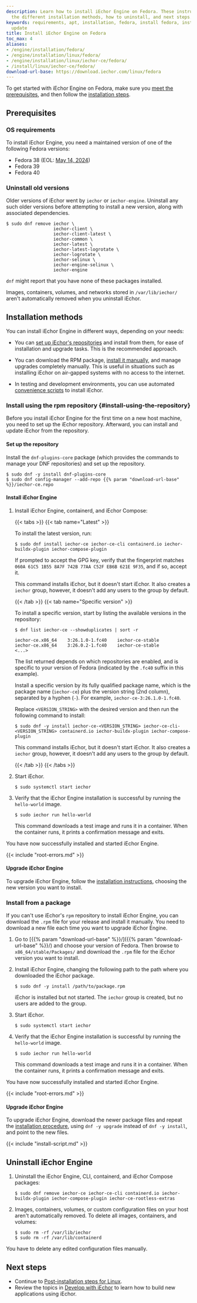 ```yaml
---
description: Learn how to install iEchor Engine on Fedora. These instructions cover
  the different installation methods, how to uninstall, and next steps.
keywords: requirements, apt, installation, fedora, install fedora, install iechor engine, rpm, install, uninstall, upgrade,
  update
title: Install iEchor Engine on Fedora
toc_max: 4
aliases:
- /engine/installation/fedora/
- /engine/installation/linux/fedora/
- /engine/installation/linux/iechor-ce/fedora/
- /install/linux/iechor-ce/fedora/
download-url-base: https://download.iechor.com/linux/fedora
---
```


To get started with iEchor Engine on Fedora, make sure you
[meet the prerequisites](#prerequisites), and then follow the
[installation steps](#installation-methods).

## Prerequisites

### OS requirements

To install iEchor Engine, you need a maintained version of one of the following
Fedora versions:

- Fedora 38 (EOL: [May 14, 2024](https://fedorapeople.org/groups/schedule/f-38/f-38-key-tasks.html))
- Fedora 39
- Fedora 40

### Uninstall old versions

Older versions of iEchor went by `iechor` or `iechor-engine`.
Uninstall any such older versions before attempting to install a new version,
along with associated dependencies.

```console
$ sudo dnf remove iechor \
                  iechor-client \
                  iechor-client-latest \
                  iechor-common \
                  iechor-latest \
                  iechor-latest-logrotate \
                  iechor-logrotate \
                  iechor-selinux \
                  iechor-engine-selinux \
                  iechor-engine
```

`dnf` might report that you have none of these packages installed.

Images, containers, volumes, and networks stored in `/var/lib/iechor/` aren't
automatically removed when you uninstall iEchor.

## Installation methods

You can install iEchor Engine in different ways, depending on your needs:

- You can
  [set up iEchor's repositories](#install-using-the-repository) and install
  from them, for ease of installation and upgrade tasks. This is the
  recommended approach.

- You can download the RPM package,
  [install it manually](#install-from-a-package), and manage
  upgrades completely manually. This is useful in situations such as installing
  iEchor on air-gapped systems with no access to the internet.

- In testing and development environments, you can use automated
  [convenience scripts](#install-using-the-convenience-script) to install iEchor.

### Install using the rpm repository {#install-using-the-repository}

Before you install iEchor Engine for the first time on a new host machine, you
need to set up the iEchor repository. Afterward, you can install and update
iEchor from the repository.

#### Set up the repository

Install the `dnf-plugins-core` package (which provides the commands to manage
your DNF repositories) and set up the repository.

```console
$ sudo dnf -y install dnf-plugins-core
$ sudo dnf config-manager --add-repo {{% param "download-url-base" %}}/iechor-ce.repo
```

#### Install iEchor Engine

1. Install iEchor Engine, containerd, and iEchor Compose:

   {{< tabs >}}
   {{< tab name="Latest" >}}
   
   To install the latest version, run:

   ```console
   $ sudo dnf install iechor-ce iechor-ce-cli containerd.io iechor-buildx-plugin iechor-compose-plugin
   ```

   If prompted to accept the GPG key, verify that the fingerprint matches
   `060A 61C5 1B55 8A7F 742B 77AA C52F EB6B 621E 9F35`, and if so, accept it.

   This command installs iEchor, but it doesn't start iEchor. It also creates a
   `iechor` group, however, it doesn't add any users to the group by default.

   {{< /tab >}}
   {{< tab name="Specific version" >}}

   To install a specific version, start by listing the available versions in
   the repository:

   ```console
   $ dnf list iechor-ce --showduplicates | sort -r

   iechor-ce.x86_64    3:26.1.0-1.fc40    iechor-ce-stable
   iechor-ce.x86_64    3:26.0.2-1.fc40    iechor-ce-stable
   <...>
   ```

   The list returned depends on which repositories are enabled, and is specific
   to your version of Fedora (indicated by the `.fc40` suffix in this example).

   Install a specific version by its fully qualified package name, which is
   the package name (`iechor-ce`) plus the version string (2nd column),
   separated by a hyphen (`-`). For example, `iechor-ce-3:26.1.0-1.fc40`.

   Replace `<VERSION_STRING>` with the desired version and then run the following
   command to install:

   ```console
   $ sudo dnf -y install iechor-ce-<VERSION_STRING> iechor-ce-cli-<VERSION_STRING> containerd.io iechor-buildx-plugin iechor-compose-plugin
   ```

   This command installs iEchor, but it doesn't start iEchor. It also creates a
   `iechor` group, however, it doesn't add any users to the group by default.
   
   {{< /tab >}}
   {{< /tabs >}}

2. Start iEchor.

   ```console
   $ sudo systemctl start iechor
   ```

3. Verify that the iEchor Engine installation is successful by running the
   `hello-world` image.

   ```console
   $ sudo iechor run hello-world
   ```

   This command downloads a test image and runs it in a container. When the
   container runs, it prints a confirmation message and exits.

You have now successfully installed and started iEchor Engine.

{{< include "root-errors.md" >}}

#### Upgrade iEchor Engine

To upgrade iEchor Engine, follow the [installation instructions](#install-using-the-repository),
choosing the new version you want to install.

### Install from a package

If you can't use iEchor's `rpm` repository to install iEchor Engine, you can
download the `.rpm` file for your release and install it manually. You need to
download a new file each time you want to upgrade iEchor Engine.

<!-- markdownlint-disable-next-line -->
1. Go to [{{% param "download-url-base" %}}/]({{% param "download-url-base" %}}/)
   and choose your version of Fedora. Then browse to `x86_64/stable/Packages/`
   and download the `.rpm` file for the iEchor version you want to install.

2. Install iEchor Engine, changing the following path to the path where you downloaded
   the iEchor package.

   ```console
   $ sudo dnf -y install /path/to/package.rpm
   ```

   iEchor is installed but not started. The `iechor` group is created, but no
   users are added to the group.

3. Start iEchor.

   ```console
   $ sudo systemctl start iechor
   ```

4. Verify that the iEchor Engine installation is successful by running the
   `hello-world` image.

   ```console
   $ sudo iechor run hello-world
   ```

   This command downloads a test image and runs it in a container. When the
   container runs, it prints a confirmation message and exits.

You have now successfully installed and started iEchor Engine.

{{< include "root-errors.md" >}}

#### Upgrade iEchor Engine

To upgrade iEchor Engine, download the newer package files and repeat the
[installation procedure](#install-from-a-package), using `dnf -y upgrade`
instead of `dnf -y install`, and point to the new files.

{{< include "install-script.md" >}}

## Uninstall iEchor Engine

1. Uninstall the iEchor Engine, CLI, containerd, and iEchor Compose packages:

   ```console
   $ sudo dnf remove iechor-ce iechor-ce-cli containerd.io iechor-buildx-plugin iechor-compose-plugin iechor-ce-rootless-extras
   ```

2. Images, containers, volumes, or custom configuration files on your host
   aren't automatically removed. To delete all images, containers, and volumes:

   ```console
   $ sudo rm -rf /var/lib/iechor
   $ sudo rm -rf /var/lib/containerd
   ```

You have to delete any edited configuration files manually.

## Next steps

- Continue to [Post-installation steps for Linux](linux-postinstall.md).
- Review the topics in [Develop with iEchor](../../develop/index.md) to learn
  how to build new applications using iEchor.

